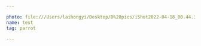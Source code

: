```yaml
---

photo: file:///Users/laihongyi/Desktop/D%20pics/iShot2022-04-18_00.44.32.jpg
name: test
tag: parrot

---
```

